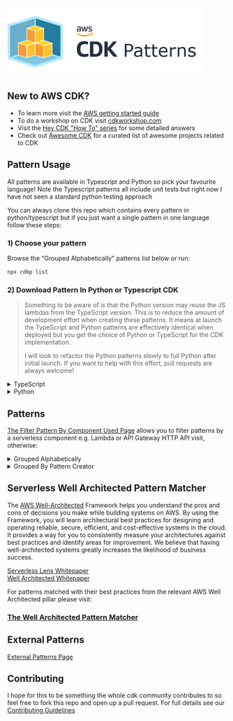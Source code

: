 <img src="img/cdkpatterns_logo.png" width="450" />

## New to AWS CDK?

* To learn more visit the [AWS getting started guide](https://docs.aws.amazon.com/cdk/latest/guide/getting_started.html)
* To do a workshop on CDK visit [cdkworkshop.com](https://cdkworkshop.com)
* Visit the [Hey CDK &quot;How To&quot; series](https://garbe.io/blog/2019/09/11/hey-cdk-how-to-migrate/) for some detailed answers
* Check out [Awesome CDK](https://github.com/eladb/awesome-cdk) for a curated list of awesome projects related to CDK

## Pattern Usage
All patterns are available in Typescript and Python so pick your favourite language! Note the Typescript patterns all include unit tests but right now I have not seen a standard python testing approach

You can always clone this repo which contains every pattern in python/typescript but if you just want a single pattern in one language follow these steps:

### 1) Choose your pattern
Browse the "Grouped Alphabetically" patterns list below or run:

```bash
npx cdkp list
```

### 2) Download Pattern In Python or Typescript CDK
>Something to be aware of is that the Python version may reuse the JS lambdas from the TypeScript version. This is to reduce the amount of development effort when creating these patterns. It means at launch the TypeScript and Python patterns are effectively identical when deployed but you get the choice of Python or TypeScript for the CDK implementation.
>
>I will look to refactor the Python patterns slowly to full Python after initial launch. If you want to help with this effort, pull requests are always welcome!
<details>
  <summary>TypeScript</summary>
  <br />
  All Patterns support the same commands so you can just run:
  <br />
  
 ```bash
npx cdkp init {pattern-name}
cd {pattern-name}
npm run test
# requires you to be using cloud9 or have ran aws configure to setup your local credentials
npm run deploy 
```
</details>
<details>
  <summary>Python</summary>
  <br />
  The CDK CLI is still installed via npm so make sure you have the latest version of node installed or the npx commands will fail. Then you can just run:
  <br />
  
  ```bash
npx cdkp init {pattern-name} --lang=python
cd {pattern-name}

# create a virtual env and install your dependencies
python -m venv .env
source .env/bin/activate
pip install -r requirements.txt

# test everything is working by outputting the cloudformation
npx cdk synth
# requires you to be using cloud9 or have ran aws configure to setup your local credentials
npx cdk deploy
```
</details>

## Patterns

[The Filter Pattern By Component Used Page](https://www.serverless-patterns.co.uk/patterns/) allows you to filter patterns by a serverless component e.g. Lambda or API Gateway HTTP API visit, otherwise:

<details>
  <summary>
    Grouped Alphabetically
  </summary>

  #### [Polly](/polly/README.md)
  Use Amazon Polly to translate text to speech from inside a Lambda Function. You can also take advantage of Amazon Translate to change the language of the spoken text

  ![Architecture](polly/img/overview.png)

  <br /><hr /><br />

  #### Single Page Application S3 Website Deploy
  These are built using https://www.npmjs.com/package/cdk-spa-deploy and allow you to deploy a website in as little as 5 lines of CDK code.

  * [S3 Angular Deploy ](/s3-angular-website/README.md)
  * [S3 React Deploy ](/s3-react-website/README.md)

  ![Architecture](https://raw.githubusercontent.com/cdk-patterns/serverless/master/s3-angular-website/img/architecture.PNG)

  <br /><hr /><br />

  #### [The Alexa Skill](/the-alexa-skill/README.md)  
  Deploy an Alexa Skill backed by a Lambda Function and a DynamoDB Table.

  ![Architecture](the-alexa-skill/img/arch.png)

  <br /><hr /><br />

  #### [The Basic MQ](/the-basic-mq/README.md)  
  In this example we have private Amazon MQ brokers behind an internet-facing network load balancer endpoint using a subdomain.

  ![Architecture](the-basic-mq/img/the-basic-mq-arch.png)

  <br /><hr /><br />

  #### [The Big Fan](/the-big-fan/README.md)  
  You can integrate API Gateway directly with SNS and then add some resiliency by integrating your event consumers via sqs and message filtering.

  ![Architecture](the-big-fan/img/the-big-fan-arch.png)

  <br /><hr /><br />

  #### [The CloudWatch Dashboard](/the-cloudwatch-dashboard/README.md)  
  Build and deploy a well architected CloudWatch dashboard with alerts for the simple webservice pattern

  ![Architecture](the-cloudwatch-dashboard/img/arch2.png)

  <br /><hr /><br />

  #### [The Destined Lambda](/the-destined-lambda/README.md)
  This is a stock implementation of Lambda Destinations with Amazon EventBridge
  
  You can decouple your event driven architectures with EventBridge rules and now you can strip the custom EventBridge code from your Lambda functions with Lambda Destinations.

  ![Architecture](the-destined-lambda/img/arch.png)

  <br /><hr /><br />

  #### [The Dynamo Streamer](/the-dynamo-streamer/README.md)
  This was taken from this [Tweet](https://twitter.com/edjgeek/status/1220227872511496192?s=20)<br />
  
  You can integrate API Gateway directly with DynamoDB and that way your systems can be more resilient! &quot;Code is a liability&quot; so less lambda functions, less liability

  ![Architecture](https://raw.githubusercontent.com/cdk-patterns/serverless/master/the-dynamo-streamer/img/arch.jpg)

  <br /><hr /><br />

  #### [The EFS Lambda](/the-efs-lambda/README.md)
  This was taken from this [Blogpost](https://aws.amazon.com/blogs/aws/new-a-shared-file-system-for-your-lambda-functions/)<br />

  You can now attach an EFS File System to your Lambda Function for persistence between executions or across different Functions <br /><br />

  ![Architecture](the-efs-lambda/img/arch2.png)

  <br /><hr /><br />

  #### [The EventBridge ATM](/the-eventbridge-atm/README.md)
  This was taken from this [Blogpost](https://aws.amazon.com/blogs/compute/integrating-amazon-eventbridge-into-your-serverless-applications/)<br />

  You can easily create routing rules in EventBridge to send the same event to multiple sources based on conditions. This example shows you how<br /><br />

  ![Architecture](the-eventbridge-atm/img/amazon-eventbridge-custom-application-2.png)

  <br /><hr /><br />

  #### [The EventBridge Circuit Breaker](/the-eventbridge-circuit-breaker/README.md)
  Integrate with unreliable external services? Build a circuit breaker and handle the risk <br />
  ![Architecture](the-eventbridge-circuit-breaker/img/arch2.PNG)

  <br /><hr /><br />

  #### [The EventBridge ETL](/the-eventbridge-etl/README.md)
  Build a fully serverless CSV to DynamoDB pipeline <br />
  ![Architecture](the-eventbridge-etl/img/arch.png)

  <br /><hr /><br />

  #### [The Lambda Circuit Breaker](/the-lambda-circuit-breaker/README.md)
  Deploy Gunnar Grosch's circuitbreaker-lambda inside a reference architecture

  ![Architecture](the-lambda-circuit-breaker/img/arch.png)

  <br /><hr /><br />

  #### [The Lambda Power Tuner](/the-lambda-power-tuner/README.md)
  Use the Lambda Power Tuner state machine to work out the optimum configuration settings for your Lambda Function

  ![Architecture](the-lambda-power-tuner/img/arch.png)

  <br /><hr /><br />

  #### [The Lambda Trilogy](the-lambda-trilogy/README.md)
  See the 3 states of Lambda in action (Single Purpose Function, Fat Lambda and Lambda-lith)
  ![Architecture](the-lambda-trilogy/img/arch2.png)

  <br /><hr /><br />

  #### [The Media Live Stream](the-media-live-stream/README.md)
  This is an example of how to deploy a Serverless environment to stream live event content.
  ![Architecture](the-media-live-stream/img/the-media-live-stream.png)

  <br /><hr /><br />

  #### [The Predictive Lambda](the-predictive-lambda/README.md)
  Deploy a custom Python ML model inside a Docker container running on AWS Lambda
  ![Architecture](the-predictive-lambda/img/arch_with_cdkp.png)

  <br /><hr /><br />

  #### [The RDS Proxy](the-rds-proxy/README.md)
  Use RDS Proxy to protect a MySQL RDS Instance from the massively scalable Lambda Function querying it
  ![Architecture](the-rds-proxy/img/arch_overview.png)

  <br /><hr /><br />

  #### [The Saga Step Function](the-saga-stepfunction/README.md)
  A mechanism for handling distributed transactions within your system.
  ![Architecture](the-saga-stepfunction/img/arch.png)

  <br /><hr /><br />

  #### [The Scalable Webhook](/the-scalable-webhook/README.md)
  Need to integrate a non serverless resource like RDS with a serverless one like Lambda? This is your pattern <br /><br />
  ![Architecture](https://raw.githubusercontent.com/cdk-patterns/serverless/master/the-scalable-webhook/img/architecture.png)

  <br /><hr /><br />

  #### [The Scheduled Lambda](/the-scheduled-lambda/README.md)
  Use EventBridge to trigger a Lambda Fuction on a schedule <br /><br />
  ![Architecture](the-scheduled-lambda/img/the-scheduled-lambda.png)

  <br /><hr /><br />

  #### [The Simple GraphQL Service](/the-simple-graphql-service/README.md)
  Simple graphQL service built with [AppSync](https://aws.amazon.com/appsync/)<br /><br />
  ![Architecture](the-simple-graphql-service/img/architecture.png)

  <br /><hr /><br />

  #### [The Simple Webservice](/the-simple-webservice/README.md)
  The most basic pattern on cdkpatterns, the start of most peoples serverless journey <br /><br />
  ![Architecture](https://raw.githubusercontent.com/cdk-patterns/serverless/master/the-simple-webservice/img/architecture.png)

  <br /><hr /><br />

  #### [The State Machine](/the-state-machine/README.md)
  Have complex orchestration logic in your application? Build a state machine <br />
  ![Architecture](the-state-machine/img/the-state-machine-arch-overview.png)

  <br /><hr /><br />

  #### [The WAF API Gateway](/the-waf-apigateway/README.md)
  This is a cdk stack to deploy a simple API gateway, and attach a WAF (Web Applicaiton Firewall) <br />
  ![Architecture](the-waf-apigateway/img/the-waf-apigateway.png)

  <br /><hr /><br />

  #### [The X-Ray Tracer](the-xray-tracer/README.md)
  Learn about using AWS X-Ray for tracing events through your system. This pattern has X-Ray enabled on API Gateway, Lambda, DynamoDB, External HTTP calls, SNS and SQS
  
  ![Architecture](the-xray-tracer/img/arch_notitle.png)

  <br /><hr /><br />

</details>
<details>
  <summary>
    Grouped By Pattern Creator
  </summary>
  <br />
  
  * [Alex Casalboni](#alex-casalboni)
  * [Andrew Frazer](#andrew-frazer)
  * [Ariadna Sanchez](#ariadna-sanchez)
  * [Chris Plankey](#chris-plankey)
  * [Christian Mueller](#christian-mueller)
  * [Danilo Poccia](#danilo-poccia)
  * [Eric Johnson](#eric-johnson)
  * [Gerald Stewart](#gerald-stewart)
  * [Gunnar Grosch](#gunnar-grosch)
  * [Heitor Lessa](#heitor-lessa)
  * [Hervé Nivon](#hervé-nivon)
  * [James Beswick](#james-beswick)
  * [Jeremy Daly](#jeremy-daly)
  * [Joppe Pelzer](#joppe-pelzer)
  * [Leandro Damascena](#leandro-damascena)
  * [Matt Coulter](#matt-coulter)
  * [Thorsten Hoeger](#thorsten-hoeger)
  * [Vyas Sarangapani](#vyas-sarangapani)
  * [Wallace Printz](#wallace-printz)
  * [Yan Cui](#yan-cui)

  ### Alex Casalboni
  <img src="img/dev_profiles/alex_casalboni.jpg" width="120" alt="Alex Casalboni profile pic" /><br />

  Musician, Traveler, Software Engineer from Italy. Developer Advocate at @AWS_Italy<br />

  Twitter - [@alex_casalboni](https://twitter.com/alex_casalboni)<br />

  #### [The Lambda Power Tuner](/the-lambda-power-tuner/README.md)
  Use the Lambda Power Tuner state machine to work out the optimum configuration settings for your Lambda Function

  ![Architecture](the-lambda-power-tuner/img/arch.png)

  <br /><hr /><br />

  ### Andrew Frazer
  <img src="img/dev_profiles/andrew_frazer.jpeg" width="120" alt="Andrew Frazer profile pic" /><br />

  Github - [@mrpackethead](https://github.com/mrpackethead)<br />

  #### [The WAF API Gateway](/the-waf-apigateway/README.md)
  This is a cdk stack to deploy a simple API gateway, and attach a WAF (Web Applicaiton Firewall) <br />
  ![Architecture](the-waf-apigateway/img/the-waf-apigateway.png)

  <br /><hr /><br />

  ### Ariadna Sanchez
  <img src="img/dev_profiles/ariadna-sanchez.jpg" width="120" alt="Ariadna Sanchez profile pic" /><br />

  Ariadna Sanchez is a Research Scientist investigating the application of DL/ML technologies in the area of text-to-speech. After completing a bachelor’s in Audiovisual Systems Engineering, she received her MSc in Speech and Language Processing from University of Edinburgh in 2018. She has previously worked as an intern in NLP and TTS. During her time at University, she focused on TTS and signal processing, especially in the dysarthria field. She has experience in Signal Processing, Deep Learning, NLP, Speech and Image Processing. In her free time, Ariadna likes playing the violin, reading books and playing games.<br />

  #### [Polly](/polly/README.md)  
  Use Amazon Polly to translate text to speech from inside a Lambda Function. You can also take advantage of Amazon Translate to change the language of the spoken text

  ![Architecture](polly/img/overview.png)

  <br /><hr /><br />

  ### Chris Plankey
  <img src="img/dev_profiles/chris_plankey.png" width="120" alt="Chris Plankey profile pic" /><br />

  CTO of MaverickApp.io, AWS Portsmouth User Group Co-Organizer and AWS Community Builder.<br />

  Github - [@cplankey](https://github.com/cplankey) <br />
  Twitter - [@serverlesschris](https://twitter.com/serverlesschris) <br />

  #### [The Alexa Skill](/the-alexa-skill/README.md)  
  Deploy an Alexa Skill backed by a Lambda Function and a DynamoDB Table.

  ![Architecture](the-alexa-skill/img/arch.png)

  <br /><hr /><br />

  ### Christian Mueller
  <img src="img/dev_profiles/christian_mueller.jpeg" width="120" alt="Christian Mueller profile pic" /><br />

  Solutions Architect @ AWS & Apache Member @ ASF<br />

  Github - [@muellerc](https://github.com/muellerc) <br />

  #### [The Basic MQ](/the-basic-mq/README.md)  
  In this example we have private Amazon MQ brokers behind an internet-facing network load balancer endpoint using a subdomain.
  ![Architecture](the-basic-mq/img/the-basic-mq-arch.png)

  <br /><hr /><br />

  ### Danilo Poccia
  <img src="img/dev_profiles/danilo_poccia.jpg" width="120" alt="Danilo Poccia profile pic" /><br />

  Chief Evangelist (EMEA) @AWSCloud. Mostly Serverless, IoT, AI/ML. Few pics. Some music. My opinions. Complexity is a science. http://pronoun.is/he<br />

  Twitter - [@danilop](https://twitter.com/danilop)<br />

  #### [The EFS Lambda](/the-efs-lambda/README.md)
  This was taken from this [Blogpost](https://aws.amazon.com/blogs/aws/new-a-shared-file-system-for-your-lambda-functions/)<br />

  You can now attach an EFS File System to your Lambda Function for persistence between executions or across different Functions <br /><br />

  ![Architecture](the-efs-lambda/img/arch2.png)

  <br /><hr /><br />

  ### Eric Johnson
  <img src="img/dev_profiles/eric_johnson.png" width="120" alt="Eric Johnson profile pic" /><br />

  Christian, husband, dad of 5, musician, Senior Developer Advocate - Serverless for @AWScloud. Opinions are my own. #Serverless #ServerlessForEveryone<br />

  Twitter - [@edjgeek](https://twitter.com/edjgeek)<br />
  Youtube - [bit.ly/edjgeek](https://bit.ly/edjgeek)<br />

  #### [The Dynamo Streamer](/the-dynamo-streamer/README.md)
  This was taken from this [Tweet](https://twitter.com/edjgeek/status/1220227872511496192?s=20)<br />
  
  You can integrate API Gateway directly with DynamoDB and that way your systems can be more resilient! &quot;Code is a liability&quot; so less lambda functions, less liability

  ![Architecture](https://raw.githubusercontent.com/cdk-patterns/serverless/master/the-dynamo-streamer/img/arch.jpg)

  <br /><hr /><br />

  ### Gerald Stewart
  <img src="img/dev_profiles/gerald_stewart.jpg" width="120" alt="Gerald Stewart profile pic" /><br />

  Software Engineer @Liberty_IT<br />

  Twitter - [@_gerald20](https://twitter.com/_gerald20)<br />

  #### [The Scheduled Lambda](/the-scheduled-lambda/README.md)
  Use EventBridge to trigger a Lambda Fuction on a schedule <br /><br />

  ![Architecture](the-scheduled-lambda/img/the-scheduled-lambda.png)

  <br /><hr /><br />

  ### Gunnar Grosch
  <img src="img/dev_profiles/gunnar_grosch.jpg" width="120" alt="Gunnar Grosch profile pic" /><br />

  Senior Developer Advocate @awscloud<br />

  Twitter - [@GunnarGrosch](https://twitter.com/GunnarGrosch)<br />
  Blog - [grosch.se](https://grosch.se/)<br />

  #### [The Lambda Circuit Breaker](/the-lambda-circuit-breaker/README.md)
  Deploy Gunnar Grosch's circuitbreaker-lambda inside a reference architecture

  ![Architecture](the-lambda-circuit-breaker/img/arch.png)


  <br /><hr /><br />

  ### Heitor Lessa
  <img src="img/dev_profiles/heitor_lessa.png" width="120" alt="Heitor Lessa profile pic" /><br />

  Principal Serverless Lead, Well-Architected @ AWS<br />

  Twitter - [@heitor_lessa](https://twitter.com/heitor_lessa)<br />

  #### [The Big Fan](/the-big-fan/README.md)  
  You can integrate API Gateway directly with SNS and then add some resiliency by integrating your event consumers via sqs and message filtering.

  ![Architecture](the-big-fan/img/the-big-fan-arch.png)

  #### [The Saga Step Function](the-saga-stepfunction/README.md)
  A mechanism for handling distributed transactions within your system.
  ![Architecture](the-saga-stepfunction/img/arch.png)

  <br /><hr /><br />

  ### Hervé Nivon
  <img src="img/dev_profiles/herve_nivon.jpg" width="120" alt="Hervé Nivon profile pic" /><br />

  Startup Solutions Architect @AWScloud ★ Founder ★ Focus on #Innovation, #Cloud, #Startup, #AI ★ #Geek, #Curious & #Epicurean ★<br />

  Twitter - [@hervenivon](https://twitter.com/hervenivon) <br />
  Github - [@hervenivon](https://github.com/hervenivon/aws-experiments-data-ingestion-and-analytics) <br />

  #### [The EventBridge ETL](/the-eventbridge-etl/README.md)
  Build a fully serverless CSV to DynamoDB pipeline <br />
  ![Architecture](the-eventbridge-etl/img/arch.png)

  <br /><hr /><br />

  ### James Beswick
  <img src="img/dev_profiles/james_beswick.png" width="120" alt="James Beswick profile pic" /><br />

  ☁️🥑 Dev Advocate @AWScloud Serverless<br />

  Twitter - [@jbesw](https://twitter.com/jbesw) <br />
  Blog - [medium.com/@jbesw](https://medium.com/@jbesw)<br />

  #### [The EventBridge ATM](/the-eventbridge-atm/README.md)
  This was taken from this [Blogpost](https://aws.amazon.com/blogs/compute/integrating-amazon-eventbridge-into-your-serverless-applications/)<br />

  You can easily create routing rules in EventBridge to send the same event to multiple sources based on conditions. This example shows you how<br /><br />

  ![Architecture](the-eventbridge-atm/img/amazon-eventbridge-custom-application-2.png)

  <br /><hr /><br />

  ### Jeremy Daly
  <img src="img/dev_profiles/jeremy_daly.png" width="120" alt="jeremy daly profile pic" /><br />

  AWS Serverless Hero/🥑 & host of @ServerlessChats. I build web & open source stuff, blog, speak, and publish http://OffByNone.io every week. CTO @AlertMeNews.<br />

  Twitter - [@jeremy_daly](https://twitter.com/jeremy_daly) <br />
  Blog - [jeremydaly.com](https://www.jeremydaly.com/) <br />

  These patterns are from https://www.jeremydaly.com/serverless-microservice-patterns-for-aws/

  #### [The Lambda Trilogy](the-lambda-trilogy/README.md)
  See the 3 states of Lambda in action (Single Purpose Function, Fat Lambda and Lambda-lith)
  ![Architecture](the-lambda-trilogy/img/arch2.png)

  #### [The Simple Webservice](/the-simple-webservice/README.md)
  The most basic pattern on cdkpatterns, the start of most peoples serverless journey <br /><br />
  ![Architecture](https://raw.githubusercontent.com/cdk-patterns/serverless/master/the-simple-webservice/img/architecture.png)

  #### [The Scalable Webhook](/the-scalable-webhook/README.md)
  Need to integrate a non serverless resource like RDS with a serverless one like Lambda? This is your pattern <br /><br />
  ![Architecture](https://raw.githubusercontent.com/cdk-patterns/serverless/master/the-scalable-webhook/img/architecture.png)

  #### [The State Machine](/the-state-machine/README.md)
  Have complex orchestration logic in your application? Build a state machine <br />
  ![Architecture](the-state-machine/img/the-state-machine-arch-overview.png)

  #### [The EventBridge Circuit Breaker](/the-eventbridge-circuit-breaker/README.md)
  Integrate with unreliable external services? Build a circuit breaker and handle the risk <br />
  ![Architecture](the-eventbridge-circuit-breaker/img/arch2.PNG)

  <br /><hr /><br />

  ### Joppe Pelzer
  <img src="img/dev_profiles/joppe-pelzer.jpg" width="120" alt="Joppe Pelzer profile pic" /><br />

  Joppe Pelzer is a Language Engineer working on text-to-speech for English and building style voices. With bachelor’s degrees in linguistics and Scandinavian languages, she graduated from Edinburgh University with an MSc in Speech and Language Processing in 2018. During her masters she focused on the text-to-speech front end, building and expanding upon multilingual G2P models, and has gained experience with NLP, Speech recognition and Deep Learning. Outside of work, she likes to draw, play games, and spend time in nature.<br />

  #### [Polly](/polly/README.md)  
  Use Amazon Polly to translate text to speech from inside a Lambda Function. You can also take advantage of Amazon Translate to change the language of the spoken text

  ![Architecture](polly/img/overview.png)

  <br /><hr /><br />

  ### Leandro Damascena
  <img src="img/dev_profiles/leandro-damascena.jpg" width="120" alt="Leandro Damascena profile pic" /><br />

  Cloud Solutions Architect, Writer http://leandrodamascena.medium.com and Open-source enthusiast.<br />

  #### [The Media Live Stream](the-media-live-stream/README.md)
  This is an example of how to deploy a Serverless environment to stream live event content.
  ![Architecture](the-media-live-stream/img/the-media-live-stream.png)

  <br /><hr /><br />

  ### Matt Coulter
  <img src="img/dev_profiles/nideveloper.png" width="120" alt="nideveloper profile pic" /><br />

  Software Architect, working for @Liberty_IT in Belfast. Passionate about #Serverless, #AWS, @cdkpatterns, #TCO, CI/CD and #TrunkBasedDev.<br />

  Twitter - [@nideveloper](https://twitter.com/nideveloper) <br />
  Blog - [mattcoulter.com](https://www.mattcoulter.com) <br />
  
  #### Single Page Application S3 Website Deploy
  These are built using https://www.npmjs.com/package/cdk-spa-deploy and allow you to deploy a website in as little as 5 lines of CDK code.

  * [S3 Angular Deploy ](/s3-angular-website/README.md)
  * [S3 React Deploy ](/s3-react-website/README.md)

  ![Architecture](https://raw.githubusercontent.com/cdk-patterns/serverless/master/s3-angular-website/img/architecture.PNG)

  #### [The CloudWatch Dashboard](/the-cloudwatch-dashboard/README.md)  
  Build and deploy a well architected CloudWatch dashboard with alerts for the simple webservice pattern

  ![Architecture](the-cloudwatch-dashboard/img/arch2.png)

  #### [The Destined Lambda](/the-destined-lambda/README.md)
  This is a stock implementation of Lambda Destinations with Amazon EventBridge
  
  You can decouple your event driven architectures with EventBridge rules and now you can strip the custom EventBridge code from your Lambda functions with Lambda Destinations.

  ![Architecture](the-destined-lambda/img/arch.png)

  #### [The Predictive Lambda](the-predictive-lambda/README.md)

  Deploy a custom Python ML model inside a Docker container running on AWS Lambda
  
  ![Architecture](the-predictive-lambda/img/arch_with_cdkp.png)

  #### [The RDS Proxy](the-rds-proxy/README.md)
  Use RDS Proxy to protect a MySQL RDS Instance from the massively scalable Lambda Function querying it
  
  ![Architecture](the-rds-proxy/img/arch_overview.png)


  #### [The X-Ray Tracer](the-xray-tracer/README.md)
  Learn about using AWS X-Ray for tracing events through your system. This pattern has X-Ray enabled on API Gateway, Lambda, DynamoDB, External HTTP calls, SNS and SQS
  
  ![Architecture](the-xray-tracer/img/arch_notitle.png)

  <br /><hr /><br />

  ### Thorsten Hoeger
  <img src="img/dev_profiles/thorsten-hoeger.png" width="120" alt="Thorsten Hoeger profile pic" /><br />

  Cloud Evangelist, CEO @ Taimos GmbH [@taimosgmbh](https://twitter.com/taimosgmbh) - [AWS Community Hero](http://aws.amazon.com/de/heroes/) - AWS, Alexa, Serverless, Gemeinderat [@fw_reichenbach](https://twitter.com/fw_reichenbach)<br />

  Twitter - [@hoegertn](https://twitter.com/hoegertn) <br />
  LinkTree - [@hoegertn](https://linktr.ee/hoegertn) <br />

  #### [The Simple GraphQL Service](/the-simple-graphql-service/README.md)
  Simple graphQL service built with [AppSync](https://aws.amazon.com/appsync/)<br /><br />
  ![Architecture](the-simple-graphql-service/img/architecture.png)

  ### Vyas Sarangapani
  <img src="img/dev_profiles/vyas_sarangapani.jpg" width="120" alt="Vyas Sarangapani profile pic" /><br />

  Software Developer, SAP Cloud Applications Architect, Block chain Evangelist, Marathoner, Ultra Runner, Information Junkie, Ambivert<br />

  Twitter - [@madladvyas](https://twitter.com/madladvyas) <br />
  Medium - [@svyasrao22](https://medium.com/@svyasrao22) <br />

  #### [The EventBridge ETL](/the-eventbridge-etl/README.md)
  Build a fully serverless CSV to DynamoDB pipeline <br />
  ![Architecture](the-eventbridge-etl/img/arch.png)

  ### Wallace Printz
  <img src="img/dev_profiles/wallace_printz.jpeg" width="120" alt="Wallace Printz profile pic" /><br />

  Wallace Printz is a Senior Solutions Architect based in Austin, Texas. He helps customers across Texas transform their businesses in the cloud. He has a background in Semiconductors, R&D, and Machine Learning.<br />

  Twitter - [@WallacePrintz](https://twitter.com/WallacePrintz) <br />
  Github - [@WPrintz](https://github.com/WPrintz) <br />

  #### [The Basic MQ](/the-basic-mq/README.md)  
  In this example we have private Amazon MQ brokers behind an internet-facing network load balancer endpoint using a subdomain.
  ![Architecture](the-basic-mq/img/the-basic-mq-arch.png)

  ### Yan Cui
  <img src="img/dev_profiles/yan_cui.png" width="120" alt="Yan Cui profile pic" /><br />

  AWS Serverless Hero | Independent Consultant | Author | Trainer | Speaker | Developer Advocate at [@Lumigo](https://twitter.com/Lumigo) | Teacher of [@LearnLambda](https://twitter.com/LearnLambda) | Host of [@RealWorldSls](https://twitter.com/RealWorldSls)

  Twitter - [@theburningmonk](https://twitter.com/theburningmonk) <br />
  Blog - [theburningmonk.com](https://theburningmonk.com/) <br />

  #### [The Lambda Trilogy](the-lambda-trilogy/README.md)
  See the 3 states of Lambda in action (Single Purpose Function, Fat Lambda and Lambda-lith)
  ![Architecture](the-lambda-trilogy/img/arch2.png)

  #### [The Saga Step Function](the-saga-stepfunction/README.md)
  A mechanism for handling distributed transactions within your system.
  ![Architecture](the-saga-stepfunction/img/arch.png)

</details>

## Serverless Well Architected Pattern Matcher

The [AWS Well-Architected](https://aws.amazon.com/architecture/well-architected/) Framework helps you understand the pros and cons of
decisions you make while building systems on AWS. By using the Framework, you will
learn architectural best practices for designing and operating reliable, secure, efficient,
and cost-effective systems in the cloud. It provides a way for you to consistently
measure your architectures against best practices and identify areas for improvement.
We believe that having well-architected systems greatly increases the likelihood of
business success.

[Serverless Lens Whitepaper](https://d1.awsstatic.com/whitepapers/architecture/AWS-Serverless-Applications-Lens.pdf) <br />
[Well Architected Whitepaper](http://d0.awsstatic.com/whitepapers/architecture/AWS_Well-Architected_Framework.pdf)

For patterns matched with their best practices from the relevant AWS Well Architected pillar please visit:

### [The Well Architected Pattern Matcher](https://www.serverless-patterns.co.uk/patterns/well-architected/)

## External Patterns

[External Patterns Page](EXTERNAL_PATTERNS.md)

## Contributing
I hope for this to be something the whole cdk community contributes to so feel free to fork this repo and open up a pull request. For full details see our [Contributing Guidelines](CONTRIBUTING.md)
